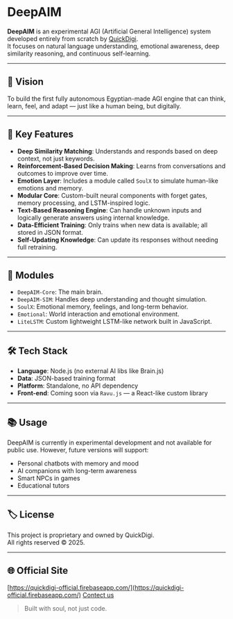# DeepAIM

**DeepAIM** is an experimental AGI (Artificial General Intelligence) system developed entirely from scratch by [QuickDigi](https://quickdigi-official.firebaseapp.com/).  
It focuses on natural language understanding, emotional awareness, deep similarity reasoning, and continuous self-learning.

---

## 🚀 Vision

To build the first fully autonomous Egyptian-made AGI engine that can think, learn, feel, and adapt — just like a human being, but digitally.

---

## 🧠 Key Features

- **Deep Similarity Matching**: Understands and responds based on deep context, not just keywords.
- **Reinforcement-Based Decision Making**: Learns from conversations and outcomes to improve over time.
- **Emotion Layer**: Includes a module called `SoulX` to simulate human-like emotions and memory.
- **Modular Core**: Custom-built neural components with forget gates, memory processing, and LSTM-inspired logic.
- **Text-Based Reasoning Engine**: Can handle unknown inputs and logically generate answers using internal knowledge.
- **Data-Efficient Training**: Only trains when new data is available; all stored in JSON format.
- **Self-Updating Knowledge**: Can update its responses without needing full retraining.

---

## 🧩 Modules

- `DeepAIM-Core`: The main brain.
- `DeepAIM-SIM`: Handles deep understanding and thought simulation.
- `SoulX`: Emotional memory, feelings, and long-term behavior.
- `Emotional`: World interaction and emotional environment.
- `LiteLSTM`: Custom lightweight LSTM-like network built in JavaScript.

---

## 🛠️ Tech Stack

- **Language**: Node.js (no external AI libs like Brain.js)
- **Data**: JSON-based training format
- **Platform**: Standalone, no API dependency
- **Front-end**: Coming soon via `Ravu.js` — a React-like custom library

---

## 📚 Usage

DeepAIM is currently in experimental development and not available for public use. However, future versions will support:

- Personal chatbots with memory and mood
- AI companions with long-term awareness
- Smart NPCs in games
- Educational tutors

---

## 🏷️ License

This project is proprietary and owned by QuickDigi.  
All rights reserved © 2025.

---

## 🌐 Official Site

[https://quickdigi-official.firebaseapp.com/](https://quickdigi-official.firebaseapp.com/)
[Contect us](quickdigi0official@outlook.com)

> Built with soul, not just code.
